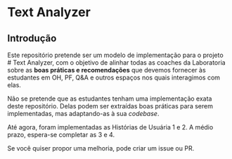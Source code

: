 # Text Analyzer

## Introdução

Este repositório pretende ser um modelo de implementação para o projeto # Text Analyzer, com o objetivo de alinhar todas as coaches da Laboratoria sobre as **boas práticas e recomendações** que devemos fornecer às estudantes em OH, PF, Q&A e outros espaços nos quais interagimos com elas.

Não se pretende que as estudantes tenham uma implementação exata deste repositório. Delas podem ser extraídas boas práticas para serem implementadas, mas adaptando-as à sua _codebase_.

Até agora, foram implementadas as Histórias de Usuária 1 e 2. A médio prazo, espera-se completar as 3 e 4.

Se você quiser propor uma melhoria, pode criar um issue ou PR.
